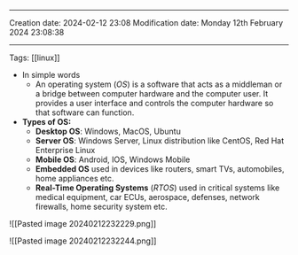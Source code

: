 

----
Creation date: 2024-02-12 23:08
Modification date: Monday 12th February 2024 23:08:38

----

 Tags: [[linux]]
 
- In simple words
	- An operating system (*OS*) is a software that acts as a middleman or a bridge between computer hardware and the computer user. It provides a user interface and controls the computer hardware so that software can function.
- **Types of OS:**
	- **Desktop OS**: Windows, MacOS, Ubuntu
	- **Server OS**: Windows Server, Linux distribution like CentOS, Red Hat Enterprise Linux
	- **Mobile OS**: Android, IOS, Windows Mobile
	- **Embedded OS** used in devices like routers, smart TVs, automobiles, home appliances etc.
	- **Real-Time Operating Systems** (*RTOS*) used in critical systems like medical equipment, car ECUs, aerospace, defenses, network firewalls, home security system etc.

![[Pasted image 20240212232229.png]]

![[Pasted image 20240212232244.png]]